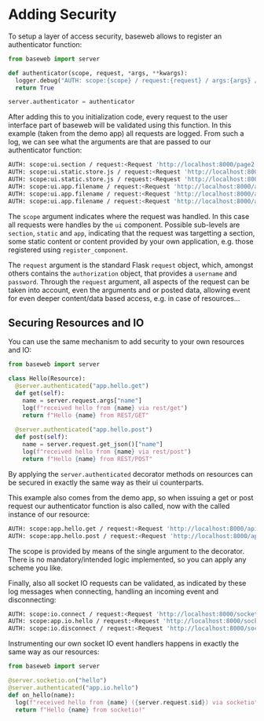 # Adding Security

To setup a layer of access security, baseweb allows to register an authenticator function:

```python
from baseweb import server

def authenticator(scope, request, *args, **kwargs):
  logger.debug("AUTH: scope:{scope} / request:{request} / args:{args} / kwargs:{kwargs}"))
  return True

server.authenticator = authenticator
```

After adding this to you initialization code, every request to the user interface part of baseweb will be validated using this function. In this example (taken from the demo app) all requests are logged. From such a log, we can see what the arguments are that are passed to our authenticator function:

```bash
AUTH: scope:ui.section / request:<Request 'http://localhost:8000/page2' [GET]> / args:() / kwargs:{'section': 'page2'}
AUTH: scope:ui.static.store.js / request:<Request 'http://localhost:8000/static/js/store.js' [GET]> / args:() / kwargs:{}
AUTH: scope:ui.static.store.js / request:<Request 'http://localhost:8000/static/js/store.js' [GET]> / args:() / kwargs:{}
AUTH: scope:ui.app.filename / request:<Request 'http://localhost:8000/app/page2.js' [GET]> / args:() / kwargs:{'filename': 'page2.js'}
AUTH: scope:ui.app.filename / request:<Request 'http://localhost:8000/app/page1.js' [GET]> / args:() / kwargs:{'filename': 'page1.js'}
AUTH: scope:ui.app.filename / request:<Request 'http://localhost:8000/app/index.js' [GET]> / args:() / kwargs:{'filename': 'index.js'}
```

The `scope` argument indicates where the request was handled. In this case all requests were handles by the `ui` component. Possible sub-levels are `section`, `static` and `app`, indicating that the request was targetting a section, some static content or content provided by your own application, e.g. those registered using `register_component`.

The `request` argument is the standard Flask `request` object, which, amongst others contains the `authorization` object, that provides a `username` and `password`. Through the `request` argument, all aspects of the request can be taken into account, even the arguments and or posted data, allowing event for even deeper content/data based access, e.g. in case of resources...

## Securing Resources and IO

You can use the same mechanism to add security to your own resources and IO:

```python
from baseweb import server

class Hello(Resource):
  @server.authenticated("app.hello.get")
  def get(self):
    name = server.request.args["name"]
    log(f"received hello from {name} via rest/get")
    return f"Hello {name} from REST/GET"
    
  @server.authenticated("app.hello.post")
  def post(self):
    name = server.request.get_json()["name"]
    log(f"received hello from {name} via rest/post")
    return f"Hello {name} from REST/POST"
```

By applying the `server.authenticated` decorator methods on resources can be secured in exactly the same way as their ui counterparts.

This example also comes from the demo app, so when issuing a get or post request our authenticator function is also called, now with the called instance of our resource:

```bash
AUTH: scope:app.hello.get / request:<Request 'http://localhost:8000/api/hello?name=Christophe' [GET]> / args:(<demo.pages.index.Hello object at 0x10cb10ef0>,) / kwargs:{}
AUTH: scope:app.hello.post / request:<Request 'http://localhost:8000/api/hello' [POST]> / args:(<demo.pages.index.Hello object at 0x10cb10e48>,) / kwargs:{}
```

The scope is provided by means of the single argument to the decorator. There is no mandatory/intended logic implemented, so you can apply any scheme you like.

Finally, also all socket IO requests can be validated, as indicated by these log messages when connecting, handling an incoming event and disconnecting:

```bash
AUTH: scope:io.connect / request:<Request 'http://localhost:8000/socket.io/?EIO=3&transport=polling&t=NC4bkaz' [GET]> / args:() / kwargs:{}
AUTH: scope:app.io.hello / request:<Request 'http://localhost:8000/socket.io/?EIO=3&transport=polling&t=NC4byT2' [GET]> / args:('Christophe',) / kwargs:{}
AUTH: scope:io.disconnect / request:<Request 'http://localhost:8000/socket.io/?EIO=3&transport=polling&t=NC4bkaz' [GET]> / args:() / kwargs:{}
```

Instrumenting our own socket IO event handlers happens in exactly the same way as our resources:

```python
from baseweb import server

@server.socketio.on("hello")
@server.authenticated("app.io.hello")
def on_hello(name):
  log(f"received hello from {name} ({server.request.sid}) via socketio")
  return f"Hello {name} from socketio!"
```

